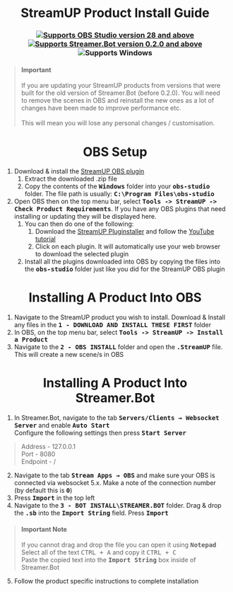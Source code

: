 <h1 align="center">
    StreamUP Product Install Guide
</h1>

<h3 align="center">
    <a href="https://obsproject.com">
        <img alt="Supports OBS Studio version 28 and above" src="https://img.shields.io/badge/OBS Studio-28%2B-FFFFFF?style=for-the-badge&labelColor=1e1a1d">
    </a>
    <a href="https://streamer.bot">
        <img alt="Supports Streamer.Bot version 0.2.0 and above" src="https://img.shields.io/badge/Streamer.Bot-v0.2.0+-%23FFFFFF?style=for-the-badge&labelColor=9038e8">
    </a>
    <img alt="Supports Windows" src="https://img.shields.io/badge/Windows-%23FFFFFF?style=for-the-badge&logo=windows&labelColor=00a2ed">
</h3>

> <h4>Important</h4>
> If you are updating your StreamUP products from versions that were built for the old version of Streamer.Bot (before 0.2.0). You will need to remove the scenes in OBS and reinstall the new ones as a lot of changes have been made to improve performance etc.<br><br>
> This will mean you will lose any personal changes / customisation.

<h1 align="center">
        OBS Setup
</h1>

1. Download & install the [StreamUP OBS plugin](https://ko-fi.com/s/0b5bd4536d)
    1. Extract the downloaded .zip file
    1. Copy the contents of the <kbd><b>Windows</b></kbd> folder into your <kbd><b>obs-studio</b></kbd> folder. The file path is usually: <kbd><b>C:\Program Files\obs-studio</b></kbd>
1. Open OBS then on the top menu bar, select <kbd><b>Tools -> StreamUP -> Check Product Requirements</b></kbd>. If you have any OBS plugins that need installing or updating they will be displayed here.
    1. You can then do one of the following:
         1. Download the [StreamUP Pluginstaller](https://streamup.tips/product/plugin-installer) and follow the [YouTube tutorial](https://youtu.be/6zMXZn4csI8)
         1. Click on each plugin. It will automatically use your web browser to download the selected plugin
    1. Install all the plugins downloaded into OBS by copying the files into the <kbd><b>obs-studio</b></kbd> folder just like you did for the StreamUP OBS plugin

<h1 align="center">
        Installing A Product Into OBS
</h1>

1. Navigate to the StreamUP product you wish to install. Download & Install any files in the <kbd><b>1 - DOWNLOAD AND INSTALL THESE FIRST</b></kbd> folder
1. In OBS, on the top menu bar, select <kbd><b>Tools -> StreamUP -> Install a Product</b></kbd>
1. Navigate to the <kbd><b>2 - OBS INSTALL</b></kbd> folder and open the <kbd><b>.StreamUP</b></kbd> file. This will create a new scene/s in OBS

<h1 align="center">
        Installing A Product Into Streamer.Bot
</h1>

1. In Streamer.Bot, navigate to the tab <kbd><b>Servers/Clients → Websocket Server</b></kbd> and enable <kbd><b>Auto Start</b></kbd><br>
Configure the following settings then press <kbd><b>Start Server</b></kbd>

> Address - 127.0.0.1<br>
> Port - 8080<br>
> Endpoint - /

2. Navigate to the tab <kbd><b>Stream Apps → OBS</b></kbd> and make sure your OBS is connected via websocket 5.x. Make a note of the connection number (by default this is <kbd><b>0</b></kbd>)
3. Press <kbd><b>Import</b></kbd> in the top left
4. Navigate to the <kbd><b>3 - BOT INSTALL\STREAMER.BOT</b></kbd> folder. Drag & drop the <kbd><b>.sb</b></kbd> into the <kbd><b>Import String</kbd></b> field. Press <kbd><b>Import</b></kbd>
> <h4>Important Note</h4>
> If you cannot drag and drop the file you can open it using <kbd><b>Notepad</b></kbd><br>
> Select all of the text <kbd>CTRL + A</kbd> and copy it <kbd>CTRL + C</kbd><br>
> Paste the copied text into the <kbd><b>Import String</b></kbd> box inside of Streamer.Bot

5. Follow the product specific instructions to complete installation

